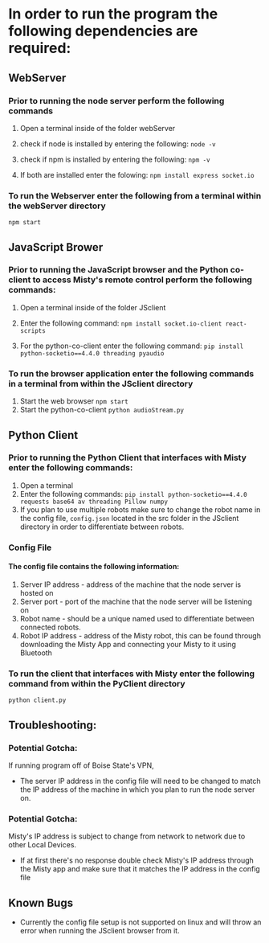 # In order to run the program the following dependencies are required:

## WebServer

### Prior to running the node server perform the following commands 
1. Open a terminal inside of the folder webServer
2. check if node is installed by entering the following: 
	```node -v```
	
	
3. check if npm is installed by entering the following:
	```npm -v```
	
	
4. If both are installed enter the folowing:
    ```npm install express socket.io```
	
### To run the Webserver enter the following from a terminal within the webServer directory
```npm start```
	
## JavaScript Brower
### Prior to running the JavaScript browser and the Python co-client to access Misty's remote control perform the following commands:
1. Open a terminal inside of the folder JSclient
2. Enter the following command:
	```npm install socket.io-client react-scripts```
	
3. For the python-co-client enter the following command:
	```pip install python-socketio==4.4.0 threading pyaudio```
	
### To run the browser application enter the following commands in a terminal from within the JSclient directory
1. Start the web browser
```npm start```
2. Start the python-co-client
```python audioStream.py```

## Python Client
### Prior to running the Python Client that interfaces with Misty enter the following commands:
1. Open a terminal
2. Enter the following commands:
	```pip install python-socketio==4.4.0 requests base64 av threading Pillow numpy```
3. If you plan to use multiple robots make sure to change the robot name in the config file, ```config.json``` located in the src folder in the JSclient directory in order to differentiate between robots.
### Config File
#### The config file contains the following information:
1. Server IP address - address of the machine that the node server is hosted on
2. Server port - port of the machine that the node server will be listening on
3. Robot name - should be a unique named used to differentiate between connected robots.
4. Robot IP address - address of the Misty robot, this can be found through downloading the Misty App and connecting your Misty to it using Bluetooth	

### To run the client that interfaces with Misty enter the following command from within the PyClient directory
```python client.py```

## Troubleshooting:

### Potential Gotcha: 
If running program off of Boise State's VPN,
- The server IP address in the config file will need to be changed to match the IP address of the machine in which you plan to run the node server on.

### Potential Gotcha:
Misty's IP address is subject to change from network to network due to other Local Devices. 
- If at first there's no response double check Misty's IP address through the Misty app and make sure that it matches the IP address in the config file

## Known Bugs
- Currently the config file setup is not supported on linux and will throw an error when running the JSclient browser from it. 

	
